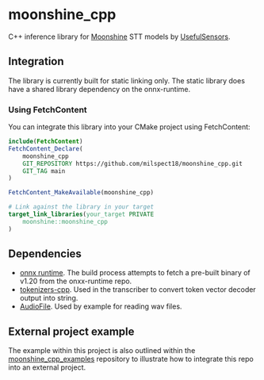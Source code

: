 # moonshine_cpp
C++ inference library for [Moonshine](https://github.com/usefulsensors/moonshine) STT models by [UsefulSensors](https://github.com/usefulsensors).

## Integration

The library is currently built for static linking only.  The static library does have a shared library dependency on the onnx-runtime.

### Using FetchContent

You can integrate this library into your CMake project using FetchContent:

```cmake
include(FetchContent)
FetchContent_Declare(
    moonshine_cpp
    GIT_REPOSITORY https://github.com/milspect18/moonshine_cpp.git
    GIT_TAG main
)

FetchContent_MakeAvailable(moonshine_cpp)

# Link against the library in your target
target_link_libraries(your_target PRIVATE
    moonshine::moonshine_cpp
)
```

## Dependencies

- [onnx runtime](https://github.com/microsoft/onnxruntime).  The build process attempts to fetch a pre-built binary of v1.20 from the onxx-runtime repo.
- [tokenizers-cpp](https://github.com/mlc-ai/tokenizers-cpp).  Used in the transcriber to convert token vector decoder output into string.
- [AudioFile](https://github.com/adamstark/AudioFile).  Used by example for reading wav files.

## External project example

The example within this project is also outlined within the [moonshine_cpp_examples](https://github.com/milspect18/moonshine_cpp_examples) repository to illustrate how to integrate this repo into an external project.
